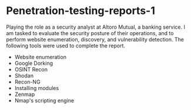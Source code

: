 # Penetration-testing-reports-1
Playing the role as a security analyst at Altoro Mutual, a banking service. I am tasked to evaluate the security posture of their operations, and to perform website enumeration, discovery, and vulnerability detection. 
The following tools were used to complete the report.
 * Website enumeration
 * Google Dorking
 * OSINT Recon
 * Shodan
 * Recon-NG
 * Installing modules
 * Zenmap
 * Nmap's scripting engine
